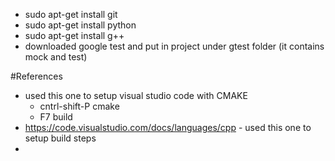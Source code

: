 - sudo apt-get install git
- sudo apt-get install python
- sudo apt-get install g++
- downloaded google test and put in project under gtest folder (it contains mock and test)


#References
- used this one to setup visual studio code with CMAKE
    - cntrl-shift-P cmake
    - F7 build
- https://code.visualstudio.com/docs/languages/cpp - used this one to setup build steps
- 